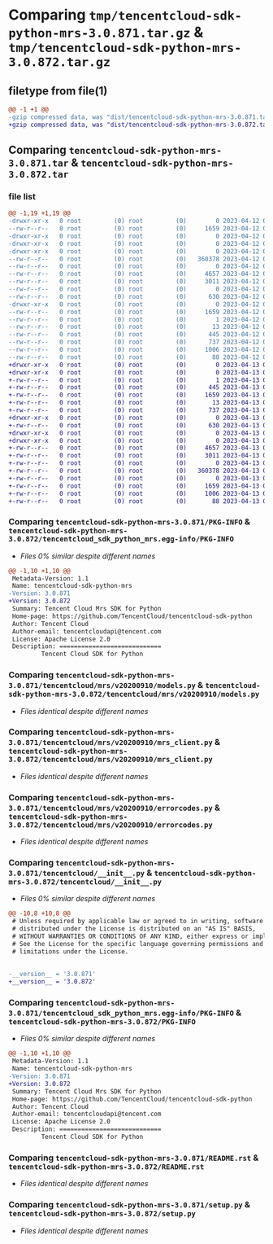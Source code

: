 # Comparing `tmp/tencentcloud-sdk-python-mrs-3.0.871.tar.gz` & `tmp/tencentcloud-sdk-python-mrs-3.0.872.tar.gz`

## filetype from file(1)

```diff
@@ -1 +1 @@
-gzip compressed data, was "dist/tencentcloud-sdk-python-mrs-3.0.871.tar", last modified: Wed Apr 12 00:36:35 2023, max compression
+gzip compressed data, was "dist/tencentcloud-sdk-python-mrs-3.0.872.tar", last modified: Thu Apr 13 00:52:23 2023, max compression
```

## Comparing `tencentcloud-sdk-python-mrs-3.0.871.tar` & `tencentcloud-sdk-python-mrs-3.0.872.tar`

### file list

```diff
@@ -1,19 +1,19 @@
-drwxr-xr-x   0 root         (0) root         (0)        0 2023-04-12 00:36:35.000000 tencentcloud-sdk-python-mrs-3.0.871/
--rw-r--r--   0 root         (0) root         (0)     1659 2023-04-12 00:36:35.000000 tencentcloud-sdk-python-mrs-3.0.871/PKG-INFO
-drwxr-xr-x   0 root         (0) root         (0)        0 2023-04-12 00:36:35.000000 tencentcloud-sdk-python-mrs-3.0.871/tencentcloud/
-drwxr-xr-x   0 root         (0) root         (0)        0 2023-04-12 00:36:35.000000 tencentcloud-sdk-python-mrs-3.0.871/tencentcloud/mrs/
-drwxr-xr-x   0 root         (0) root         (0)        0 2023-04-12 00:36:35.000000 tencentcloud-sdk-python-mrs-3.0.871/tencentcloud/mrs/v20200910/
--rw-r--r--   0 root         (0) root         (0)   360378 2023-04-12 00:36:35.000000 tencentcloud-sdk-python-mrs-3.0.871/tencentcloud/mrs/v20200910/models.py
--rw-r--r--   0 root         (0) root         (0)        0 2023-04-12 00:36:35.000000 tencentcloud-sdk-python-mrs-3.0.871/tencentcloud/mrs/v20200910/__init__.py
--rw-r--r--   0 root         (0) root         (0)     4657 2023-04-12 00:36:35.000000 tencentcloud-sdk-python-mrs-3.0.871/tencentcloud/mrs/v20200910/mrs_client.py
--rw-r--r--   0 root         (0) root         (0)     3011 2023-04-12 00:36:35.000000 tencentcloud-sdk-python-mrs-3.0.871/tencentcloud/mrs/v20200910/errorcodes.py
--rw-r--r--   0 root         (0) root         (0)        0 2023-04-12 00:36:35.000000 tencentcloud-sdk-python-mrs-3.0.871/tencentcloud/mrs/__init__.py
--rw-r--r--   0 root         (0) root         (0)      630 2023-04-12 00:36:35.000000 tencentcloud-sdk-python-mrs-3.0.871/tencentcloud/__init__.py
-drwxr-xr-x   0 root         (0) root         (0)        0 2023-04-12 00:36:35.000000 tencentcloud-sdk-python-mrs-3.0.871/tencentcloud_sdk_python_mrs.egg-info/
--rw-r--r--   0 root         (0) root         (0)     1659 2023-04-12 00:36:35.000000 tencentcloud-sdk-python-mrs-3.0.871/tencentcloud_sdk_python_mrs.egg-info/PKG-INFO
--rw-r--r--   0 root         (0) root         (0)        1 2023-04-12 00:36:35.000000 tencentcloud-sdk-python-mrs-3.0.871/tencentcloud_sdk_python_mrs.egg-info/dependency_links.txt
--rw-r--r--   0 root         (0) root         (0)       13 2023-04-12 00:36:35.000000 tencentcloud-sdk-python-mrs-3.0.871/tencentcloud_sdk_python_mrs.egg-info/top_level.txt
--rw-r--r--   0 root         (0) root         (0)      445 2023-04-12 00:36:35.000000 tencentcloud-sdk-python-mrs-3.0.871/tencentcloud_sdk_python_mrs.egg-info/SOURCES.txt
--rw-r--r--   0 root         (0) root         (0)      737 2023-04-12 00:36:35.000000 tencentcloud-sdk-python-mrs-3.0.871/README.rst
--rw-r--r--   0 root         (0) root         (0)     1006 2023-04-12 00:36:35.000000 tencentcloud-sdk-python-mrs-3.0.871/setup.py
--rw-r--r--   0 root         (0) root         (0)       88 2023-04-12 00:36:35.000000 tencentcloud-sdk-python-mrs-3.0.871/setup.cfg
+drwxr-xr-x   0 root         (0) root         (0)        0 2023-04-13 00:52:23.000000 tencentcloud-sdk-python-mrs-3.0.872/
+drwxr-xr-x   0 root         (0) root         (0)        0 2023-04-13 00:52:23.000000 tencentcloud-sdk-python-mrs-3.0.872/tencentcloud_sdk_python_mrs.egg-info/
+-rw-r--r--   0 root         (0) root         (0)        1 2023-04-13 00:52:23.000000 tencentcloud-sdk-python-mrs-3.0.872/tencentcloud_sdk_python_mrs.egg-info/dependency_links.txt
+-rw-r--r--   0 root         (0) root         (0)      445 2023-04-13 00:52:23.000000 tencentcloud-sdk-python-mrs-3.0.872/tencentcloud_sdk_python_mrs.egg-info/SOURCES.txt
+-rw-r--r--   0 root         (0) root         (0)     1659 2023-04-13 00:52:23.000000 tencentcloud-sdk-python-mrs-3.0.872/tencentcloud_sdk_python_mrs.egg-info/PKG-INFO
+-rw-r--r--   0 root         (0) root         (0)       13 2023-04-13 00:52:23.000000 tencentcloud-sdk-python-mrs-3.0.872/tencentcloud_sdk_python_mrs.egg-info/top_level.txt
+-rw-r--r--   0 root         (0) root         (0)      737 2023-04-13 00:52:23.000000 tencentcloud-sdk-python-mrs-3.0.872/README.rst
+drwxr-xr-x   0 root         (0) root         (0)        0 2023-04-13 00:52:23.000000 tencentcloud-sdk-python-mrs-3.0.872/tencentcloud/
+-rw-r--r--   0 root         (0) root         (0)      630 2023-04-13 00:52:23.000000 tencentcloud-sdk-python-mrs-3.0.872/tencentcloud/__init__.py
+drwxr-xr-x   0 root         (0) root         (0)        0 2023-04-13 00:52:23.000000 tencentcloud-sdk-python-mrs-3.0.872/tencentcloud/mrs/
+drwxr-xr-x   0 root         (0) root         (0)        0 2023-04-13 00:52:23.000000 tencentcloud-sdk-python-mrs-3.0.872/tencentcloud/mrs/v20200910/
+-rw-r--r--   0 root         (0) root         (0)     4657 2023-04-13 00:52:23.000000 tencentcloud-sdk-python-mrs-3.0.872/tencentcloud/mrs/v20200910/mrs_client.py
+-rw-r--r--   0 root         (0) root         (0)     3011 2023-04-13 00:52:23.000000 tencentcloud-sdk-python-mrs-3.0.872/tencentcloud/mrs/v20200910/errorcodes.py
+-rw-r--r--   0 root         (0) root         (0)        0 2023-04-13 00:52:23.000000 tencentcloud-sdk-python-mrs-3.0.872/tencentcloud/mrs/v20200910/__init__.py
+-rw-r--r--   0 root         (0) root         (0)   360378 2023-04-13 00:52:23.000000 tencentcloud-sdk-python-mrs-3.0.872/tencentcloud/mrs/v20200910/models.py
+-rw-r--r--   0 root         (0) root         (0)        0 2023-04-13 00:52:23.000000 tencentcloud-sdk-python-mrs-3.0.872/tencentcloud/mrs/__init__.py
+-rw-r--r--   0 root         (0) root         (0)     1659 2023-04-13 00:52:23.000000 tencentcloud-sdk-python-mrs-3.0.872/PKG-INFO
+-rw-r--r--   0 root         (0) root         (0)     1006 2023-04-13 00:52:23.000000 tencentcloud-sdk-python-mrs-3.0.872/setup.py
+-rw-r--r--   0 root         (0) root         (0)       88 2023-04-13 00:52:23.000000 tencentcloud-sdk-python-mrs-3.0.872/setup.cfg
```

### Comparing `tencentcloud-sdk-python-mrs-3.0.871/PKG-INFO` & `tencentcloud-sdk-python-mrs-3.0.872/tencentcloud_sdk_python_mrs.egg-info/PKG-INFO`

 * *Files 0% similar despite different names*

```diff
@@ -1,10 +1,10 @@
 Metadata-Version: 1.1
 Name: tencentcloud-sdk-python-mrs
-Version: 3.0.871
+Version: 3.0.872
 Summary: Tencent Cloud Mrs SDK for Python
 Home-page: https://github.com/TencentCloud/tencentcloud-sdk-python
 Author: Tencent Cloud
 Author-email: tencentcloudapi@tencent.com
 License: Apache License 2.0
 Description: ============================
         Tencent Cloud SDK for Python
```

### Comparing `tencentcloud-sdk-python-mrs-3.0.871/tencentcloud/mrs/v20200910/models.py` & `tencentcloud-sdk-python-mrs-3.0.872/tencentcloud/mrs/v20200910/models.py`

 * *Files identical despite different names*

### Comparing `tencentcloud-sdk-python-mrs-3.0.871/tencentcloud/mrs/v20200910/mrs_client.py` & `tencentcloud-sdk-python-mrs-3.0.872/tencentcloud/mrs/v20200910/mrs_client.py`

 * *Files identical despite different names*

### Comparing `tencentcloud-sdk-python-mrs-3.0.871/tencentcloud/mrs/v20200910/errorcodes.py` & `tencentcloud-sdk-python-mrs-3.0.872/tencentcloud/mrs/v20200910/errorcodes.py`

 * *Files identical despite different names*

### Comparing `tencentcloud-sdk-python-mrs-3.0.871/tencentcloud/__init__.py` & `tencentcloud-sdk-python-mrs-3.0.872/tencentcloud/__init__.py`

 * *Files 0% similar despite different names*

```diff
@@ -10,8 +10,8 @@
 # Unless required by applicable law or agreed to in writing, software
 # distributed under the License is distributed on an "AS IS" BASIS,
 # WITHOUT WARRANTIES OR CONDITIONS OF ANY KIND, either express or implied.
 # See the License for the specific language governing permissions and
 # limitations under the License.
 
 
-__version__ = '3.0.871'
+__version__ = '3.0.872'
```

### Comparing `tencentcloud-sdk-python-mrs-3.0.871/tencentcloud_sdk_python_mrs.egg-info/PKG-INFO` & `tencentcloud-sdk-python-mrs-3.0.872/PKG-INFO`

 * *Files 0% similar despite different names*

```diff
@@ -1,10 +1,10 @@
 Metadata-Version: 1.1
 Name: tencentcloud-sdk-python-mrs
-Version: 3.0.871
+Version: 3.0.872
 Summary: Tencent Cloud Mrs SDK for Python
 Home-page: https://github.com/TencentCloud/tencentcloud-sdk-python
 Author: Tencent Cloud
 Author-email: tencentcloudapi@tencent.com
 License: Apache License 2.0
 Description: ============================
         Tencent Cloud SDK for Python
```

### Comparing `tencentcloud-sdk-python-mrs-3.0.871/README.rst` & `tencentcloud-sdk-python-mrs-3.0.872/README.rst`

 * *Files identical despite different names*

### Comparing `tencentcloud-sdk-python-mrs-3.0.871/setup.py` & `tencentcloud-sdk-python-mrs-3.0.872/setup.py`

 * *Files identical despite different names*

